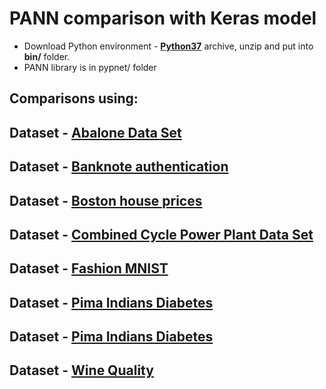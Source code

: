 # PANN comparison with Keras model

- Download Python environment - **[Python37](https://apps.omega-server.ai/bin/Python37.zip)** archive, unzip and put into **bin/** folder.
- PANN library is in pypnet/ folder

## Comparisons using:
## Dataset - [Abalone Data Set](https://archive.ics.uci.edu/ml/datasets/abalone)
## Dataset - [Banknote authentication](https://archive.ics.uci.edu/ml/datasets/banknote+authentication)
## Dataset - [Boston house prices](https://www.kaggle.com/vikrishnan/boston-house-prices)
## Dataset - [Combined Cycle Power Plant Data Set](https://archive.ics.uci.edu/ml/datasets/combined+cycle+power+plant)
## Dataset - [Fashion MNIST](https://www.kaggle.com/qnkhuat/fashionmnist)
## Dataset - [Pima Indians Diabetes](https://www.kaggle.com/uciml/pima-indians-diabetes-database)
## Dataset - [Pima Indians Diabetes](https://www.kaggle.com/uciml/pima-indians-diabetes-database)
## Dataset - [Wine Quality](https://archive.ics.uci.edu/ml/datasets/Wine+Quality)
